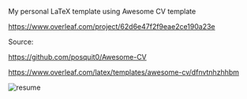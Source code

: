 My personal LaTeX template using Awesome CV template 

https://www.overleaf.com/project/62d6e47f2f9eae2ce190a23e

Source:

https://github.com/posquit0/Awesome-CV

https://www.overleaf.com/latex/templates/awesome-cv/dfnvtnhzhhbm

![resume](https://user-images.githubusercontent.com/59489624/182032909-2450e407-f0cb-458c-9bf3-ea9f28823cd2.png)
